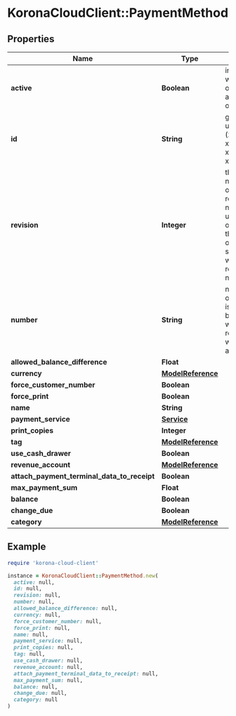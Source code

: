 # KoronaCloudClient::PaymentMethod

## Properties

| Name | Type | Description | Notes |
| ---- | ---- | ----------- | ----- |
| **active** | **Boolean** | indicates whether the object is active for use or not | [optional][readonly] |
| **id** | **String** | global object uuid (xxxxxxxx-xxxx-xxxx-xxxx-xxxxxxxxxxxx) | [optional] |
| **revision** | **Integer** | the revision number of the object. revision numbers are unique per object-type. there is is no object of the same type with identical revision numbers. | [optional][readonly] |
| **number** | **String** | number of the object, like it is set in backoffice; will be removed when active&#x3D;false | [optional] |
| **allowed_balance_difference** | **Float** |  | [optional] |
| **currency** | [**ModelReference**](ModelReference.md) |  | [optional] |
| **force_customer_number** | **Boolean** |  | [optional] |
| **force_print** | **Boolean** |  | [optional] |
| **name** | **String** |  | [optional] |
| **payment_service** | [**Service**](Service.md) |  | [optional] |
| **print_copies** | **Integer** |  | [optional] |
| **tag** | [**ModelReference**](ModelReference.md) |  | [optional] |
| **use_cash_drawer** | **Boolean** |  | [optional] |
| **revenue_account** | [**ModelReference**](ModelReference.md) |  | [optional] |
| **attach_payment_terminal_data_to_receipt** | **Boolean** |  | [optional] |
| **max_payment_sum** | **Float** |  | [optional] |
| **balance** | **Boolean** |  | [optional] |
| **change_due** | **Boolean** |  | [optional] |
| **category** | [**ModelReference**](ModelReference.md) |  | [optional] |

## Example

```ruby
require 'korona-cloud-client'

instance = KoronaCloudClient::PaymentMethod.new(
  active: null,
  id: null,
  revision: null,
  number: null,
  allowed_balance_difference: null,
  currency: null,
  force_customer_number: null,
  force_print: null,
  name: null,
  payment_service: null,
  print_copies: null,
  tag: null,
  use_cash_drawer: null,
  revenue_account: null,
  attach_payment_terminal_data_to_receipt: null,
  max_payment_sum: null,
  balance: null,
  change_due: null,
  category: null
)
```

